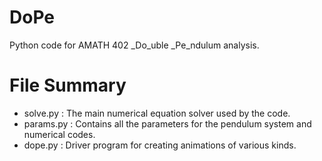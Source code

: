 # DoPe
Python code for AMATH 402 _Do_uble _Pe_ndulum analysis.

# File Summary
- solve.py : The main numerical equation solver used by the code.
- params.py : Contains all the parameters for the pendulum system and numerical codes.
- dope.py : Driver program for creating animations of various kinds.